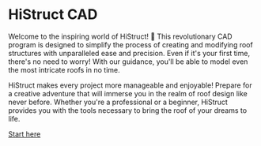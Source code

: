 # HiStruct CAD

Welcome to the inspiring world of HiStruct! 🚀 This revolutionary CAD program is designed to simplify the process of creating and modifying roof structures with unparalleled ease and precision. Even if it's your first time, there's no need to worry! With our guidance, you'll be able to model even the most intricate roofs in no time.

HiStruct makes every project more manageable and enjoyable! Prepare for a creative adventure that will immerse you in the realm of roof design like never before. Whether you're a professional or a beginner, HiStruct provides you with the tools necessary to bring the roof of your dreams to life.

<a href="https://docs.histruct.com/cad/getting-started-roofs/" class="btn">
  Start here
</a>